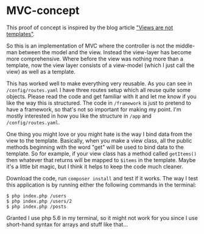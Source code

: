 # MVC-concept

This proof of concept is inspired by the blog article ["Views are not templates"](https://r.je/views-are-not-templates.html).

So this is an implementation of MVC where the controller is not the middle-man between the model and the view. Instead the view-layer has become more comprehensive. Where before the view was nothing more than a template, now the view layer consists of a view-model (which I just call the view) as well as a template.

This has worked well to make everything very reusable. As you can see in `/config/routes.yaml` I have three routes setup which all reuse quite some objects. Please read the code and get familiar with it and let me know if you like the way this is structured. The code in `/framework` is just to pretend to have a framework, so that's not so important for making my point. I'm mostly interested in how you like the structure in `/app` and `/config/routes.yaml`.

One thing you might love or you might hate is the way I bind data from the view to the template. Basically, when you make a view class, all the public methods beginning with the word "get" will be used to bind data to the template. So for example, if your view class has a method called `getItems()` then whatever that returns will be mapped to `$items` in the template. Maybe it's a little bit magic, but I think it helps to keep the code much cleaner.

Download the code, run `composer install` and test if it works. The way I test this application is by running either the following commands in the terminal:

```
$ php index.php /users
$ php index.php /users/2
$ php index.php /posts
```

Granted I use php 5.6 in my terminal, so it might not work for you since I use short-hand syntax for arrays and stuff like that...